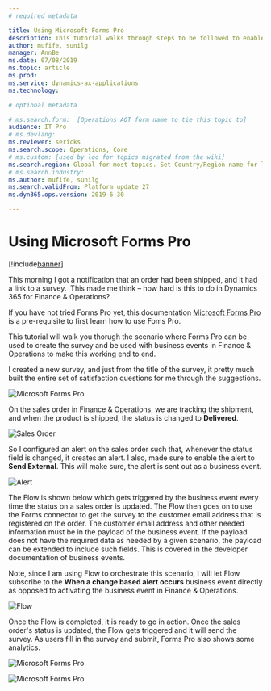 ```yaml
---
# required metadata

title: Using Microsoft Forms Pro
description: This tutorial walks through steps to be followed to enable a scenario where a survey is sent to users when a product has been shipped. The survey is gathered using Microsoft Forms Pro.
author: mufife, sunilg
manager: AnnBe
ms.date: 07/08/2019
ms.topic: article
ms.prod: 
ms.service: dynamics-ax-applications
ms.technology: 

# optional metadata

# ms.search.form:  [Operations AOT form name to tie this topic to]
audience: IT Pro
# ms.devlang: 
ms.reviewer: sericks
ms.search.scope: Operations, Core
# ms.custom: [used by loc for topics migrated from the wiki]
ms.search.region: Global for most topics. Set Country/Region name for localizations
# ms.search.industry: 
ms.author: mufife, sunilg
ms.search.validFrom: Platform update 27
ms.dyn365.ops.version: 2019-6-30 

---
```


# Using Microsoft Forms Pro

[!include[banner](../../includes/banner.md)]

This morning I got a notification that an order had been shipped, and it had a link to a survey.  This made me think – how hard is this to do in Dynamics 365 for Finance & Operations?

If you have not tried Forms Pro yet, this documentation [Microsoft Forms Pro](https://docs.microsoft.com/en-us/forms-pro/) is a pre-requisite to first learn how to use Foms Pro.

This tutorial will walk you thorugh the scenario where Forms Pro can be used to create the survey and be used with business events in Finance & Operations to make this working end to end.  

I created a new survey, and just from the title of the survey, it pretty much built the entire set of satisfaction questions for me through the suggestions.

![Microsoft Forms Pro](../media/Forms_Pro1.png)

On the sales order in Finance & Operations, we are tracking the shipment, and when the product is shipped, the status is changed to **Delivered**.

![Sales Order](../media/SalesOrder1.png)

So I configured an alert on the sales order such that, whenever the status field is changed, it creates an alert. I also, made sure to enable the alert to **Send External**. This will make sure, the alert is sent out as a business event.

![Alert](../media/Alerts1.png)

The Flow is shown below which gets triggered by the business event every time the status on a sales order is updated. The Flow then goes on to use the Forms connector to get the survey to the customer email address that is registered on the order. The customer email address and other needed information must be in the payload of the business event. If the payload does not have the required data as needed by a given scenario, the payload can be extended to include such fields. This is covered in the developer documentation of business events.

Note, since I am using Flow to orchestrate this scenario, I will let Flow subscribe to the **When a change based alert occurs** business event directly as opposed to activating the business event in Finance & Operations.

![Flow](../media/Flow1.png)

Once the Flow is completed, it is ready to go in action. Once the sales order's status is updated, the Flow gets triggered and it will send the survey. As users fill in the survey and submit, Forms Pro also shows some analytics.

![Microsoft Forms Pro](../media/Survey1.png)


![Microsoft Forms Pro](../media/Forms_Pro2.png)













